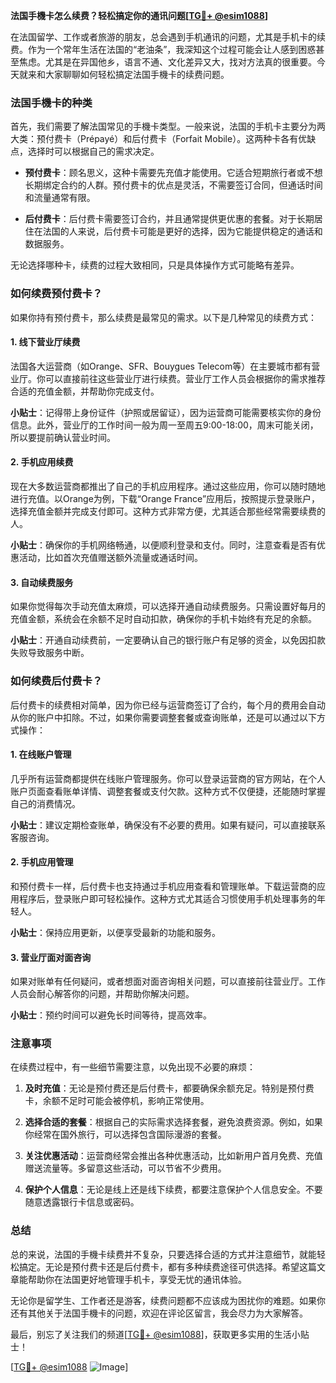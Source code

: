 **法国手機卡怎么续费？轻松搞定你的通讯问题[[TG💪+ @esim1088](https://t.me/s/esim1088)]**

在法国留学、工作或者旅游的朋友，总会遇到手机通讯的问题，尤其是手机卡的续费。作为一个常年生活在法国的“老油条”，我深知这个过程可能会让人感到困惑甚至焦虑。尤其是在异国他乡，语言不通、文化差异又大，找对方法真的很重要。今天就来和大家聊聊如何轻松搞定法国手機卡的续费问题。

### 法国手機卡的种类

首先，我们需要了解法国常见的手機卡类型。一般来说，法国的手机卡主要分为两大类：预付费卡（Prépayé）和后付费卡（Forfait Mobile）。这两种卡各有优缺点，选择时可以根据自己的需求决定。

- **预付费卡**：顾名思义，这种卡需要先充值才能使用。它适合短期旅行者或不想长期绑定合约的人群。预付费卡的优点是灵活，不需要签订合同，但通话时间和流量通常有限。
  
- **后付费卡**：后付费卡需要签订合约，并且通常提供更优惠的套餐。对于长期居住在法国的人来说，后付费卡可能是更好的选择，因为它能提供稳定的通话和数据服务。

无论选择哪种卡，续费的过程大致相同，只是具体操作方式可能略有差异。

### 如何续费预付费卡？

如果你持有预付费卡，那么续费是最常见的需求。以下是几种常见的续费方式：

#### 1. 线下营业厅续费

法国各大运营商（如Orange、SFR、Bouygues Telecom等）在主要城市都有营业厅。你可以直接前往这些营业厅进行续费。营业厅工作人员会根据你的需求推荐合适的充值金额，并帮助你完成支付。

**小贴士**：记得带上身份证件（护照或居留证），因为运营商可能需要核实你的身份信息。此外，营业厅的工作时间一般为周一至周五9:00-18:00，周末可能关闭，所以要提前确认营业时间。

#### 2. 手机应用续费

现在大多数运营商都推出了自己的手机应用程序。通过这些应用，你可以随时随地进行充值。以Orange为例，下载“Orange France”应用后，按照提示登录账户，选择充值金额并完成支付即可。这种方式非常方便，尤其适合那些经常需要续费的人。

**小贴士**：确保你的手机网络畅通，以便顺利登录和支付。同时，注意查看是否有优惠活动，比如首次充值赠送额外流量或通话时间。

#### 3. 自动续费服务

如果你觉得每次手动充值太麻烦，可以选择开通自动续费服务。只需设置好每月的充值金额，系统会在余额不足时自动扣款，确保你的手机卡始终有充足的余额。

**小贴士**：开通自动续费前，一定要确认自己的银行账户有足够的资金，以免因扣款失败导致服务中断。

### 如何续费后付费卡？

后付费卡的续费相对简单，因为你已经与运营商签订了合约，每个月的费用会自动从你的账户中扣除。不过，如果你需要调整套餐或查询账单，还是可以通过以下方式操作：

#### 1. 在线账户管理

几乎所有运营商都提供在线账户管理服务。你可以登录运营商的官方网站，在个人账户页面查看账单详情、调整套餐或支付欠款。这种方式不仅便捷，还能随时掌握自己的消费情况。

**小贴士**：建议定期检查账单，确保没有不必要的费用。如果有疑问，可以直接联系客服咨询。

#### 2. 手机应用管理

和预付费卡一样，后付费卡也支持通过手机应用查看和管理账单。下载运营商的应用程序后，登录账户即可轻松操作。这种方式尤其适合习惯使用手机处理事务的年轻人。

**小贴士**：保持应用更新，以便享受最新的功能和服务。

#### 3. 营业厅面对面咨询

如果对账单有任何疑问，或者想面对面咨询相关问题，可以直接前往营业厅。工作人员会耐心解答你的问题，并帮助你解决问题。

**小贴士**：预约时间可以避免长时间等待，提高效率。

### 注意事项

在续费过程中，有一些细节需要注意，以免出现不必要的麻烦：

1. **及时充值**：无论是预付费还是后付费卡，都要确保余额充足。特别是预付费卡，余额不足时可能会被停机，影响正常使用。
   
2. **选择合适的套餐**：根据自己的实际需求选择套餐，避免浪费资源。例如，如果你经常在国外旅行，可以选择包含国际漫游的套餐。

3. **关注优惠活动**：运营商经常会推出各种优惠活动，比如新用户首月免费、充值赠送流量等。多留意这些活动，可以节省不少费用。

4. **保护个人信息**：无论是线上还是线下续费，都要注意保护个人信息安全。不要随意透露银行卡信息或密码。

### 总结

总的来说，法国的手機卡续费并不复杂，只要选择合适的方式并注意细节，就能轻松搞定。无论是预付费卡还是后付费卡，都有多种续费途径可供选择。希望这篇文章能帮助你在法国更好地管理手机卡，享受无忧的通讯体验。

无论你是留学生、工作者还是游客，续费问题都不应该成为困扰你的难题。如果你还有其他关于法国手機卡的问题，欢迎在评论区留言，我会尽力为大家解答。

最后，别忘了关注我们的频道[[TG💪+ @esim1088](https://t.me/s/esim1088)]，获取更多实用的生活小贴士！

[[TG💪+ @esim1088](https://t.me/s/esim1088) ![Image](https://i.postimg.cc/4NQfJmqS/Snipaste-2025-05-13-00-14-12.png)]